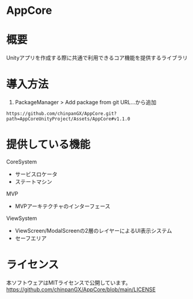 # AppCore
# 概要
Unityアプリを作成する際に共通で利用できるコア機能を提供するライブラリ

# 導入方法
1. PackageManager > Add package from git URL...から追加
```
https://github.com/chinpanGX/AppCore.git?path=AppCoreUnityProject/Assets/AppCore#v1.1.0
```

# 提供している機能
CoreSystem
- サービスロケータ
- ステートマシン

MVP
- MVPアーキテクチャのインターフェース

ViewSystem
- ViewScreen/ModalScreenの2層のレイヤーによるUI表示システム
- セーフエリア

# ライセンス
本ソフトウェアはMITライセンスで公開しています。
https://github.com/chinpanGX/AppCore/blob/main/LICENSE
